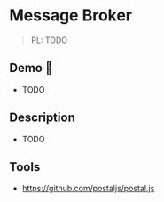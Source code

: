 # Message Broker

> PL: TODO

## Demo 🎉

* TODO

## Description

* TODO

## Tools

* <https://github.com/postaljs/postal.js>
